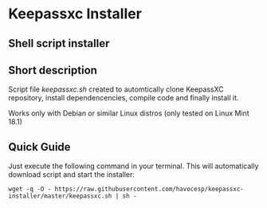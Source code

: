 # Keepassxc Installer
## Shell script installer

## Short description
Script file *keepassxc.sh* created to automtically clone KeepassXC repository, install dependencencies, compile code and finally install it.

Works only with Debian or similar Linux distros (only tested on Linux Mint 18.1)

## Quick Guide
Just execute the following command in your terminal. 
This will automatically download script and start the installer:
```shell
wget -q -O - https://raw.githubusercontent.com/havocesp/keepassxc-installer/master/keepassxc.sh | sh -
```
